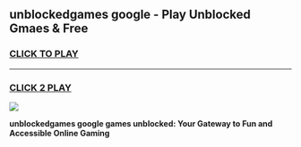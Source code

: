 
## unblockedgames google - Play Unblocked Gmaes & Free
<h3>
<a href="https://news.freeplayer.one?title=unblockedgames_google&ref=16F">CLICK TO PLAY</a></h3>
<hr>

<h3>
<a href="https://news.freeplayer.one?title=unblockedgames_google&ref=16F">CLICK 2 PLAY</a>
  
</h3>

<a href="https://news.freeplayer.one?title=unblockedgames_google&ref=16F/"><img src="https://clearcache.store/games.png"></a>


**unblockedgames google games unblocked: Your Gateway to Fun and Accessible Online Gaming**
